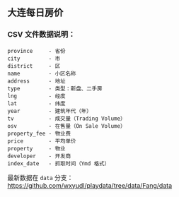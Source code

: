 ## 大连每日房价

### CSV 文件数据说明：
```
province     - 省份
city         - 市
district     - 区
name         - 小区名称
address      - 地址
type         - 类型：新盘、二手房
lng          - 经度
lat          - 纬度
year         - 建筑年代（年）
tv           - 成交量（Trading Volume）
osv          - 在售量（On Sale Volume）
property_fee - 物业费
price        - 平均单价
property     - 物业
developer    - 开发商
index_date   - 抓取时间（Ymd 格式）
```

最新数据在 `data` 分支：https://github.com/wxyudl/playdata/tree/data/Fang/data
